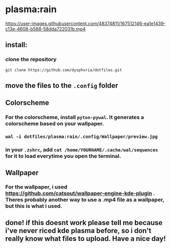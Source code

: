 # plasma:rain



https://user-images.githubusercontent.com/48374811/167512146-ea1e1439-c13e-4608-b588-58dda722031b.mp4

## install: 
### clone the repository 
``git clone https://github.com/dysphxria/dotfiles.git``
## move the files to the ``.config`` folder

## Colorscheme
### For the colorscheme, install ``pyton-pywal``. It generates a colorscheme based on your wallpaper. 
### ``wal -i dotfiles/plasma:rain/.config/Wallpaper/preview.jpg``
### in your ``.zshrc``, add ``cat /home/YOURNAME/.cache/wal/sequences`` for it to load everytime you open the terminal.

## Wallpaper
### For the wallpaper, i used https://github.com/catsout/wallpaper-engine-kde-plugin . Theres probably another way to use a .mp4 file as a wallpaper, but this is what i used.

## done! if this doesnt work please tell me because i've never riced kde plasma before, so i don't really know what files to upload. Have a nice day!
